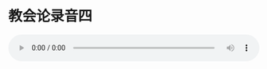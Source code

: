 # 教会论录音四

<audio style="width: 100%;" preload="false" controls controlslist="nodownload"><source src="http://file.simai.life/audio/mp3/old/27444.mp3" type="audio/mpeg">Your browser does not support the audio element.</audio>



